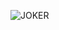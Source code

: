   ![JOKER](https://c4.wallpaperflare.com/wallpaper/573/419/600/joker-batman-the-dark-knight-heath-ledger-wallpaper-preview.jpg)

<!--### Hai semua 👋 


**slmtwn** is a ✨ _special_ ✨ repository.

Here are some ideas to get you started:

- 🔭 I’m currently working at Home
- 🌱 I’m currently learning Web Programming


  <!--
- 👯 I’m looking to collaborate on ...
- 🤔 I’m looking for help with ...
- 💬 Ask me about ...
- 📫 How to reach me: ...
- 😄 Pronouns: ...
- ⚡ Fun fact: ...
  
